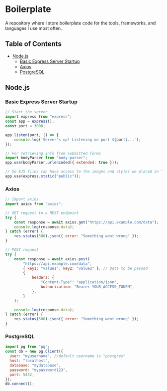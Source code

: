 # Boilerplate

A repository where I store boilerplate code for the tools, frameworks, and languages I use most often.

## Table of Contents
- [Node.js](#nodejs)
  - [Basic Express Server Startup](#basic-express-server-startup)
  - [Axios](#axios)
  - [PostgreSQL](#postgresql)

## Node.js

### Basic Express Server Startup

```javascript
// Start the server
import express from "express";
const app = express();
const port = 3000;

app.listen(port, () => {
    console.log(`Server's up! Listening on port ${port}...`);
});

// For retrieving info from submitted forms
import bodyParser from "body-parser";
app.use(bodyParser.urlencoded({ extended: true }));

// So EJS files can have access to the images and styles we placed in "public"
app.use(express.static("public"));
```
### Axios
```javascript
// Import axios
import axios from "axios";

// GET request to a REST endpoint
try {
    const response = await axios.get("https://api.example.com/data");
    console.log(response.data);
} catch (error) {
    res.status(500).json({ error: "Something went wrong" });
}

// POST request
try {
    const response = await axios.post(
        "https://api.example.com/data",
        { key1: "value1", key2: "value2" }, // Data to be passed
        {
            headers: {
                "Content-Type": "application/json",
                Authorization: "Bearer YOUR_ACCESS_TOKEN",
            },
        }
    );

    console.log(response.data);
} catch (error) {
    res.status(500).json({ error: "Something went wrong" });
}
```
### PostgreSQL
```javascript
import pg from "pg";
const db = new pg.Client({
  user: "myusername", //default username is "postgres"
  host: "localhost",
  database: "mydatabase",
  password: "mypassword123",
  port: 5432,
});
db.connect();
```
